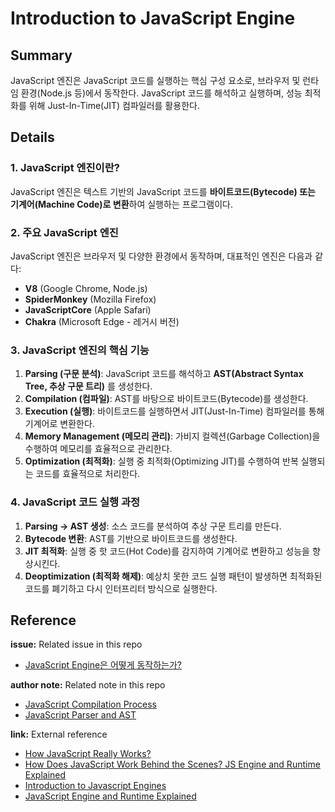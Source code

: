 # Introduction to JavaScript Engine

## Summary
JavaScript 엔진은 JavaScript 코드를 실행하는 핵심 구성 요소로, 브라우저 및 런타임 환경(Node.js 등)에서 동작한다. JavaScript 코드를 해석하고 실행하며, 성능 최적화를 위해 Just-In-Time(JIT) 컴파일러를 활용한다.

## Details

### 1. JavaScript 엔진이란?
JavaScript 엔진은 텍스트 기반의 JavaScript 코드를 **바이트코드(Bytecode) 또는 기계어(Machine Code)로 변환**하여 실행하는 프로그램이다. 

### 2. 주요 JavaScript 엔진
JavaScript 엔진은 브라우저 및 다양한 환경에서 동작하며, 대표적인 엔진은 다음과 같다:
- **V8** (Google Chrome, Node.js)
- **SpiderMonkey** (Mozilla Firefox)
- **JavaScriptCore** (Apple Safari)
- **Chakra** (Microsoft Edge - 레거시 버전)

### 3. JavaScript 엔진의 핵심 기능
1. **Parsing (구문 분석)**: JavaScript 코드를 해석하고 **AST(Abstract Syntax Tree, 추상 구문 트리)** 를 생성한다.
2. **Compilation (컴파일)**: AST를 바탕으로 바이트코드(Bytecode)를 생성한다.
3. **Execution (실행)**: 바이트코드를 실행하면서 JIT(Just-In-Time) 컴파일러를 통해 기계어로 변환한다.
4. **Memory Management (메모리 관리)**: 가비지 컬렉션(Garbage Collection)을 수행하여 메모리를 효율적으로 관리한다.
5. **Optimization (최적화)**: 실행 중 최적화(Optimizing JIT)를 수행하여 반복 실행되는 코드를 효율적으로 처리한다.

### 4. JavaScript 코드 실행 과정
1. **Parsing → AST 생성**: 소스 코드를 분석하여 추상 구문 트리를 만든다.
2. **Bytecode 변환**: AST를 기반으로 바이트코드를 생성한다.
3. **JIT 최적화**: 실행 중 핫 코드(Hot Code)를 감지하여 기계어로 변환하고 성능을 향상시킨다.
4. **Deoptimization (최적화 해제)**: 예상치 못한 코드 실행 패턴이 발생하면 최적화된 코드를 폐기하고 다시 인터프리터 방식으로 실행한다.

## Reference
**issue:** Related issue in this repo
- [JavaScript Engine은 어떻게 동작하는가?](https://github.com/luke0408/TIL/issues/1)

**author note:** Related note in this repo
- [JavaScript Compilation Process](./JavaScript_Compilation_Process.md)
- [JavaScript Parser and AST](./Parser_And_AST.md)

**link:** External reference
- [How JavaScript Really Works?](https://dev.to/laxminarayana31/how-javascript-really-works-1p6i)
- [How Does JavaScript Work Behind the Scenes? JS Engine and Runtime Explained](https://www.freecodecamp.org/news/how-javascript-works-behind-the-scenes/)
- [Introduction to Javascript Engines](https://www.geeksforgeeks.org/introduction-to-javascript-engines/)
- [JavaScript Engine and Runtime Explained](https://www.freecodecamp.org/news/javascript-engine-and-runtime-explained/)